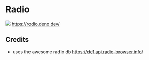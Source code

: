 # Radio
<img src="./static/favicon.ico/"> https://rodio.deno.dev/

## Credits

- uses the awesome radio db https://de1.api.radio-browser.info/
